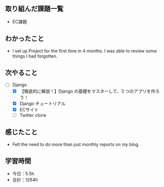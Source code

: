 ## 取り組んだ課題一覧
- EC課題   

## わかったこと
- I set up Project for the first time in 4 months. I was able to review some things I had forgotten.

## 次やること
- [ ] Django
   - [x] 【徹底的に解説！】Django の基礎をマスターして、3 つのアプリを作ろう！
   - [x] Django チュートリアル
   - [x] ECサイト
   - [ ] Twitter clone

## 感じたこと
-  Felt the need to do more than just monthly reports on my blog.

## 学習時間

- 今日：5.5h
- 合計：1264h